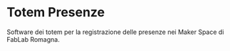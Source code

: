 # Totem Presenze
Software dei totem per la registrazione delle presenze nei Maker Space di FabLab Romagna.
